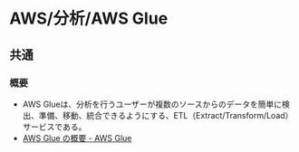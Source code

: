 # AWS/分析/AWS Glue

## 共通

### 概要

- AWS Glueは、分析を行うユーザーが複数のソースからのデータを簡単に検出、準備、移動、統合できるようにする、ETL（Extract/Transform/Load）サービスである。
- [AWS Glue の概要 - AWS Glue](https://docs.aws.amazon.com/ja_jp/glue/latest/dg/what-is-glue.html)

